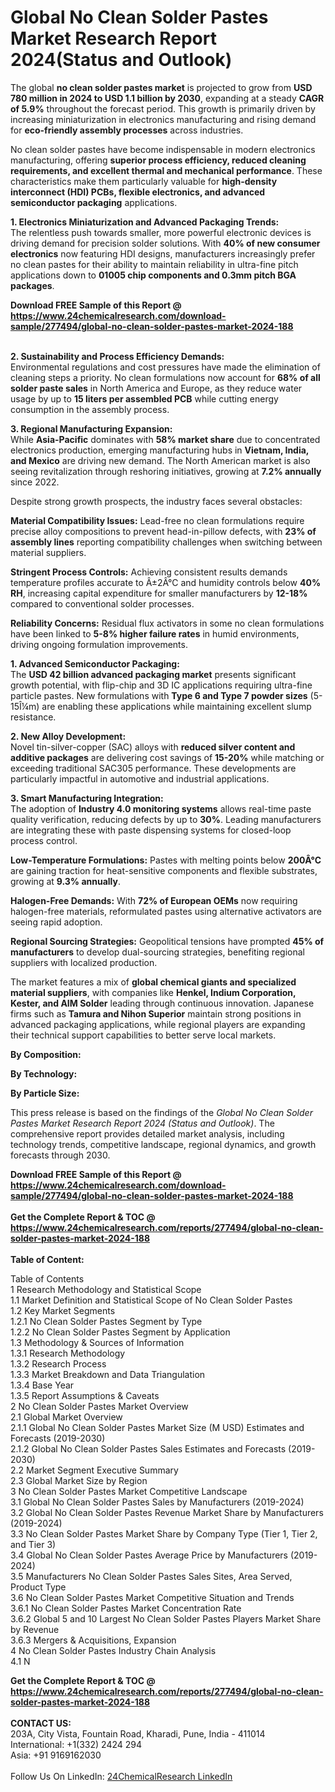 <h1>Global No Clean Solder Pastes Market Research Report 2024(Status and Outlook)</h1><p>The global <strong>no clean solder pastes market</strong> is projected to grow from <strong>USD 780 million in 2024 to USD 1.1 billion by 2030</strong>, expanding at a steady <strong>CAGR of 5.9%</strong> throughout the forecast period. This growth is primarily driven by increasing miniaturization in electronics manufacturing and rising demand for <strong>eco-friendly assembly processes</strong> across industries.</p><p>No clean solder pastes have become indispensable in modern electronics manufacturing, offering <strong>superior process efficiency, reduced cleaning requirements, and excellent thermal and mechanical performance</strong>. These characteristics make them particularly valuable for <strong>high-density interconnect (HDI) PCBs, flexible electronics, and advanced semiconductor packaging</strong> applications.</p><p><strong>1. Electronics Miniaturization and Advanced Packaging Trends:</strong><br>
The relentless push towards smaller, more powerful electronic devices is driving demand for precision solder solutions. With <strong>40% of new consumer electronics</strong> now featuring HDI designs, manufacturers increasingly prefer no clean pastes for their ability to maintain reliability in ultra-fine pitch applications down to <strong>01005 chip components and 0.3mm pitch BGA packages</strong>.</p><div><b>Download FREE Sample of this Report @ 
            <a href="https://www.24chemicalresearch.com/download-sample/277494/global-no-clean-solder-pastes-market-2024-188">
            https://www.24chemicalresearch.com/download-sample/277494/global-no-clean-solder-pastes-market-2024-188</a></b></div><br><p><strong>2. Sustainability and Process Efficiency Demands:</strong><br>
Environmental regulations and cost pressures have made the elimination of cleaning steps a priority. No clean formulations now account for <strong>68% of all solder paste sales</strong> in North America and Europe, as they reduce water usage by up to <strong>15 liters per assembled PCB</strong> while cutting energy consumption in the assembly process.</p><p><strong>3. Regional Manufacturing Expansion:</strong><br>
While <strong>Asia-Pacific</strong> dominates with <strong>58% market share</strong> due to concentrated electronics production, emerging manufacturing hubs in <strong>Vietnam, India, and Mexico</strong> are driving new demand. The North American market is also seeing revitalization through reshoring initiatives, growing at <strong>7.2% annually</strong> since 2022.</p><p>Despite strong growth prospects, the industry faces several obstacles:</p><p><strong>Material Compatibility Issues:</strong> Lead-free no clean formulations require precise alloy compositions to prevent head-in-pillow defects, with <strong>23% of assembly lines</strong> reporting compatibility challenges when switching between material suppliers.</p><p><strong>Stringent Process Controls:</strong> Achieving consistent results demands temperature profiles accurate to Â±2Â°C and humidity controls below <strong>40% RH</strong>, increasing capital expenditure for smaller manufacturers by <strong>12-18%</strong> compared to conventional solder processes.</p><p><strong>Reliability Concerns:</strong> Residual flux activators in some no clean formulations have been linked to <strong>5-8% higher failure rates</strong> in humid environments, driving ongoing formulation improvements.</p><p><strong>1. Advanced Semiconductor Packaging:</strong><br>
The <strong>USD 42 billion advanced packaging market</strong> presents significant growth potential, with flip-chip and 3D IC applications requiring ultra-fine particle pastes. New formulations with <strong>Type 6 and Type 7 powder sizes</strong> (5-15Î¼m) are enabling these applications while maintaining excellent slump resistance.</p><p><strong>2. New Alloy Development:</strong><br>
Novel tin-silver-copper (SAC) alloys with <strong>reduced silver content and additive packages</strong> are delivering cost savings of <strong>15-20%</strong> while matching or exceeding traditional SAC305 performance. These developments are particularly impactful in automotive and industrial applications.</p><p><strong>3. Smart Manufacturing Integration:</strong><br>
The adoption of <strong>Industry 4.0 monitoring systems</strong> allows real-time paste quality verification, reducing defects by up to <strong>30%</strong>. Leading manufacturers are integrating these with paste dispensing systems for closed-loop process control.</p><p><strong>Low-Temperature Formulations:</strong> Pastes with melting points below <strong>200Â°C</strong> are gaining traction for heat-sensitive components and flexible substrates, growing at <strong>9.3% annually</strong>.</p><p><strong>Halogen-Free Demands:</strong> With <strong>72% of European OEMs</strong> now requiring halogen-free materials, reformulated pastes using alternative activators are seeing rapid adoption.</p><p><strong>Regional Sourcing Strategies:</strong> Geopolitical tensions have prompted <strong>45% of manufacturers</strong> to develop dual-sourcing strategies, benefiting regional suppliers with localized production.</p><p>The market features a mix of <strong>global chemical giants and specialized material suppliers</strong>, with companies like <strong>Henkel, Indium Corporation, Kester, and AIM Solder</strong> leading through continuous innovation. Japanese firms such as <strong>Tamura and Nihon Superior</strong> maintain strong positions in advanced packaging applications, while regional players are expanding their technical support capabilities to better serve local markets.</p><p><strong>By Composition:</strong></p><p><strong>By Technology:</strong></p><p><strong>By Particle Size:</strong></p><p>This press release is based on the findings of the <em>Global No Clean Solder Pastes Market Research Report 2024 (Status and Outlook)</em>. The comprehensive report provides detailed market analysis, including technology trends, competitive landscape, regional dynamics, and growth forecasts through 2030.</p><div><b>Download FREE Sample of this Report @ 
            <a href="https://www.24chemicalresearch.com/download-sample/277494/global-no-clean-solder-pastes-market-2024-188">
            https://www.24chemicalresearch.com/download-sample/277494/global-no-clean-solder-pastes-market-2024-188</a></b></div><br><div><b>Get the Complete Report & TOC @ 
            <a href="https://www.24chemicalresearch.com/reports/277494/global-no-clean-solder-pastes-market-2024-188">
            https://www.24chemicalresearch.com/reports/277494/global-no-clean-solder-pastes-market-2024-188</a></b></div><br>
            <b>Table of Content:</b><p>Table of Contents<br />
1 Research Methodology and Statistical Scope<br />
1.1 Market Definition and Statistical Scope of No Clean Solder Pastes<br />
1.2 Key Market Segments<br />
1.2.1 No Clean Solder Pastes Segment by Type<br />
1.2.2 No Clean Solder Pastes Segment by Application<br />
1.3 Methodology & Sources of Information<br />
1.3.1 Research Methodology<br />
1.3.2 Research Process<br />
1.3.3 Market Breakdown and Data Triangulation<br />
1.3.4 Base Year<br />
1.3.5 Report Assumptions & Caveats<br />
2 No Clean Solder Pastes Market Overview<br />
2.1 Global Market Overview<br />
2.1.1 Global No Clean Solder Pastes Market Size (M USD) Estimates and Forecasts (2019-2030)<br />
2.1.2 Global No Clean Solder Pastes Sales Estimates and Forecasts (2019-2030)<br />
2.2 Market Segment Executive Summary<br />
2.3 Global Market Size by Region<br />
3 No Clean Solder Pastes Market Competitive Landscape<br />
3.1 Global No Clean Solder Pastes Sales by Manufacturers (2019-2024)<br />
3.2 Global No Clean Solder Pastes Revenue Market Share by Manufacturers (2019-2024)<br />
3.3 No Clean Solder Pastes Market Share by Company Type (Tier 1, Tier 2, and Tier 3)<br />
3.4 Global No Clean Solder Pastes Average Price by Manufacturers (2019-2024)<br />
3.5 Manufacturers No Clean Solder Pastes Sales Sites, Area Served, Product Type<br />
3.6 No Clean Solder Pastes Market Competitive Situation and Trends<br />
3.6.1 No Clean Solder Pastes Market Concentration Rate<br />
3.6.2 Global 5 and 10 Largest No Clean Solder Pastes Players Market Share by Revenue<br />
3.6.3 Mergers & Acquisitions, Expansion<br />
4 No Clean Solder Pastes Industry Chain Analysis<br />
4.1 N</p><div><b>Get the Complete Report & TOC @ 
            <a href="https://www.24chemicalresearch.com/reports/277494/global-no-clean-solder-pastes-market-2024-188">
            https://www.24chemicalresearch.com/reports/277494/global-no-clean-solder-pastes-market-2024-188</a></b></div><br><b>CONTACT US:</b><br>
            203A, City Vista, Fountain Road, Kharadi, Pune, India - 411014<br>
            International: +1(332) 2424 294<br>
            Asia: +91 9169162030 <br><br>
            Follow Us On LinkedIn: <a href="https://www.linkedin.com/company/24chemicalresearch/">24ChemicalResearch LinkedIn</a>